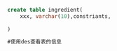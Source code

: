 ```sql
create table ingredient(
    xxx, varchar(10),constriants,
    
)
```

```sql
#使用des查看表的信息
```

